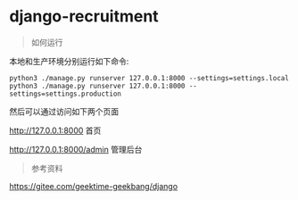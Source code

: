 # django-recruitment

> 如何运行

本地和生产环境分别运行如下命令:

```
python3 ./manage.py runserver 127.0.0.1:8000 --settings=settings.local
python3 ./manage.py runserver 127.0.0.1:8000 --settings=settings.production
```

然后可以通过访问如下两个页面

http://127.0.0.1:8000 首页

http://127.0.0.1:8000/admin 管理后台

> 参考资料

https://gitee.com/geektime-geekbang/django

